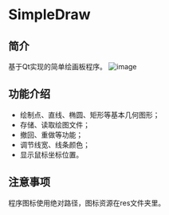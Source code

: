 # SimpleDraw
## 简介
基于Qt实现的简单绘画板程序。
![image](https://github.com/w1m024/w1m/assets/123530861/4bf8f907-882c-4435-b8b5-a90f1d205ce6)

## 功能介绍
- 绘制点、直线、椭圆、矩形等基本几何图形；
- 存储、读取绘图文件；
- 撤回、重做等功能；
- 调节线宽、线条颜色；
- 显示鼠标坐标位置。

## 注意事项
程序图标使用绝对路径，图标资源在res文件夹里。
